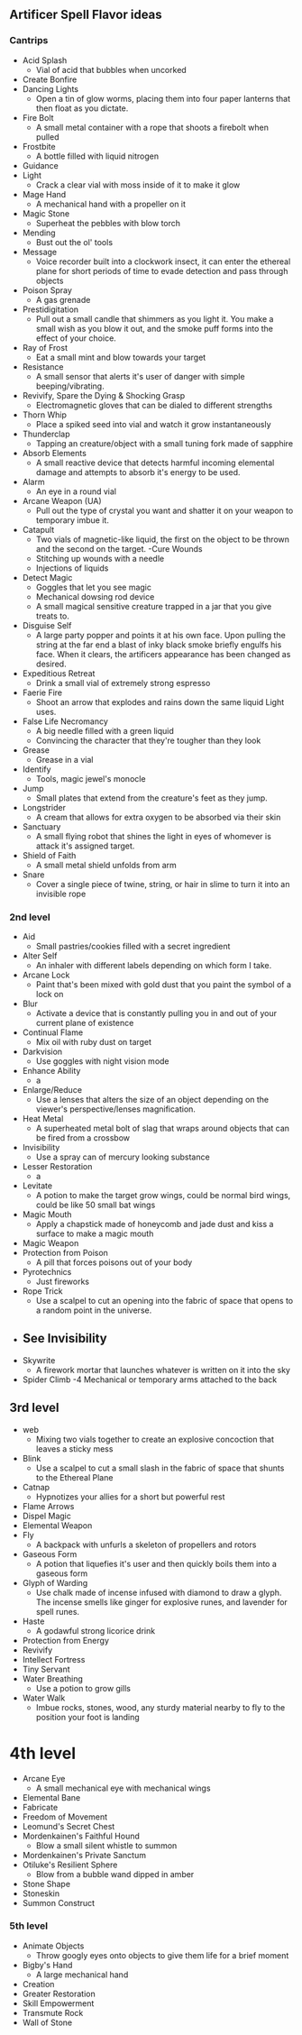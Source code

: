 ## Artificer Spell Flavor ideas



### Cantrips
 
- Acid Splash		
	- Vial of acid that bubbles when uncorked
- Create Bonfire		
- Dancing Lights
	- Open a tin of glow worms, placing them into four paper lanterns that then float as you dictate.
- Fire Bolt		
	- A small metal container with a rope that shoots a firebolt when pulled
- Frostbite		
	- A bottle filled with liquid nitrogen
- Guidance		
- Light		
	- Crack a clear vial with moss inside of it to make it glow 
- Mage Hand		
	- A mechanical hand with a propeller on it
- Magic Stone		
	- Superheat the pebbles with blow torch
- Mending		
	- Bust out the ol' tools
- Message	
	- Voice recorder built into a clockwork insect, it can enter the ethereal plane for short periods of time to evade detection and pass through objects	
- Poison Spray		
	- A gas grenade
- Prestidigitation		
	- Pull out a small candle that shimmers as you light it. You make a small wish as you blow it out, and the smoke puff forms into the effect of your choice.
- Ray of Frost		
	- Eat a small mint and blow towards your target
- Resistance		
	- A small sensor that alerts it's user of danger with simple beeping/vibrating.
- Revivify, Spare the Dying & Shocking Grasp
	- Electromagnetic gloves that can be dialed to different strengths
- Thorn Whip		
	- Place a spiked seed into vial and watch it grow instantaneously
- Thunderclap
	- Tapping an creature/object with a small tuning fork made of sapphire
- Absorb Elements		
	- A small reactive device that detects harmful incoming elemental damage and attempts to absorb it's energy to be used.
- Alarm		
	- An eye in a round vial
- Arcane Weapon (UA)
	- Pull out the type of crystal you want and shatter it on your weapon to temporary imbue it.
- Catapult
	- Two vials of magnetic-like liquid, the first on the object to be thrown and the second on the target.
-Cure Wounds		
	- Stitching up wounds with a needle
	- Injections of liquids
- Detect Magic
	- Goggles that let you see magic
	- Mechanical dowsing rod device
	- A small magical sensitive creature trapped in a jar that you give treats to.
- Disguise Self	
	- A large party popper and points it at his own face. Upon pulling the string at the far end a blast of inky black smoke briefly engulfs his face. When it clears, the artificers appearance has been changed as desired.
- Expeditious Retreat		
	- Drink a small vial of extremely strong espresso 
- Faerie Fire		
	- Shoot an arrow that explodes and rains down the same liquid Light uses.
- False Life	Necromancy	
	- A big needle filled with a green liquid
	- Convincing the character that they're tougher than they look
- Grease		
	- Grease in a vial
- Identify		
	- Tools, magic jewel's monocle 
- Jump		
	- Small plates that extend from the creature's feet as they jump.
- Longstrider		
	- A cream that allows for extra oxygen to be absorbed via their skin
- Sanctuary
	- A small flying robot that shines the light in eyes of whomever is attack it's assigned target. 
- Shield of Faith
	- A small metal shield unfolds from arm 	
- Snare
	- Cover a single piece of twine, string, or hair in slime to turn it into an invisible rope
### 2nd level
- Aid
	- Small pastries/cookies filled with a secret ingredient
- Alter Self		
	- An inhaler with different labels depending on which form I take.
- Arcane Lock
	- Paint that's been mixed with gold dust that you paint the symbol of a lock on
- Blur
	- Activate a device that is constantly pulling you in and out of your current plane of existence
- Continual Flame
	- Mix oil with ruby dust on target	
- Darkvision		
	- Use goggles with night vision mode
- Enhance Ability		
	- a
- Enlarge/Reduce
	- Use a lenses that alters the size of an object depending on the viewer's perspective/lenses magnification.  
- Heat Metal
	- A superheated metal bolt of slag that wraps around objects that can be fired from a crossbow
- Invisibility
	- Use a spray can of mercury looking substance
- Lesser Restoration	
	- a
- Levitate
	- A potion to make the target grow wings, could be normal bird wings, could be like 50 small bat wings
- Magic Mouth
	- Apply a chapstick made of honeycomb and jade dust and kiss a surface to make a magic mouth
- Magic Weapon		
- Protection from Poison
	- A pill that forces poisons out of your body
- Pyrotechnics
	- Just fireworks
- Rope Trick
	- Use a scalpel to cut an opening into the fabric of space that opens to a random point in the universe.
- See Invisibility
	- 
- Skywrite
	- A firework mortar that launches whatever is written on it into the sky	
- Spider Climb
	-4 Mechanical or temporary arms attached to the back
## 3rd level
- web
	- Mixing two vials together to create an explosive concoction that leaves a sticky mess
- Blink
	- Use a scalpel to cut a small slash in the fabric of space that shunts to the Ethereal Plane 
- Catnap
	- Hypnotizes your allies for a short but powerful rest
- Flame Arrows
- Dispel Magic
- Elemental Weapon
- Fly
	- A backpack with unfurls a skeleton of propellers and rotors 	
- Gaseous Form
	- A potion that liquefies it's user and then quickly boils them into a gaseous form
- Glyph of Warding
	- Use chalk made of incense infused with diamond to draw a glyph. The incense smells like ginger for explosive runes, and lavender for spell runes.
- Haste
	- A godawful strong licorice drink
- Protection from Energy		
- Revivify
- Intellect Fortress
- Tiny Servant		
- Water Breathing
	- Use a potion to grow gills		
- Water Walk		
	- Imbue rocks, stones, wood, any sturdy material nearby to fly to the position your foot is landing
# 4th level
- Arcane Eye
	- A small mechanical eye with mechanical wings 	
- Elemental Bane		
- Fabricate	
- Freedom of Movement		
- Leomund's Secret Chest		
- Mordenkainen's Faithful Hound
	- Blow a small silent whistle to summon
- Mordenkainen's Private Sanctum		
- Otiluke's Resilient Sphere
	- Blow from a bubble wand dipped in amber
- Stone Shape		
- Stoneskin
- Summon Construct
### 5th level
- Animate Objects
	- Throw googly eyes onto objects to give them life for a brief moment
- Bigby's Hand
	- A large mechanical hand
- Creation	
- Greater Restoration	
- Skill Empowerment	
- Transmute Rock	
- Wall of Stone